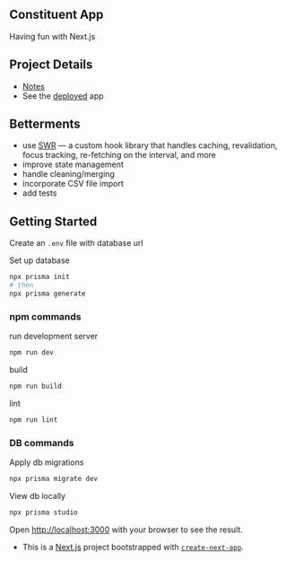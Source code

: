 ## Constituent App

Having fun with Next.js

## Project Details
- [Notes](https://docs.google.com/document/d/1eezHGG-Sf3d1bdJkT4-P-4tgo1XEsHTkYdsD4YRConw/edit?usp=sharing)
- See the [deployed](https://clinquant-duckanoo-476a03.netlify.app/) app


## Betterments
- use [SWR](https://swr.vercel.app/) — a custom hook library that handles caching, revalidation, focus tracking, re-fetching on the interval, and more
- improve state management
- handle cleaning/merging
- incorporate CSV file import
- add tests

## Getting Started

Create an `.env` file with database url

Set up database 
```bash
npx prisma init
# then
npx prisma generate
```


### npm commands
run development server
```bash
npm run dev
```

build
```bash
npm run build
```
lint
```bash
npm run lint
```


### DB commands

Apply db migrations
```bash
npx prisma migrate dev
```
View db locally
```bash
npx prisma studio
```

Open [http://localhost:3000](http://localhost:3000) with your browser to see the result.


* This is a [Next.js](https://nextjs.org/) project bootstrapped with [`create-next-app`](https://github.com/vercel/next.js/tree/canary/packages/create-next-app).


